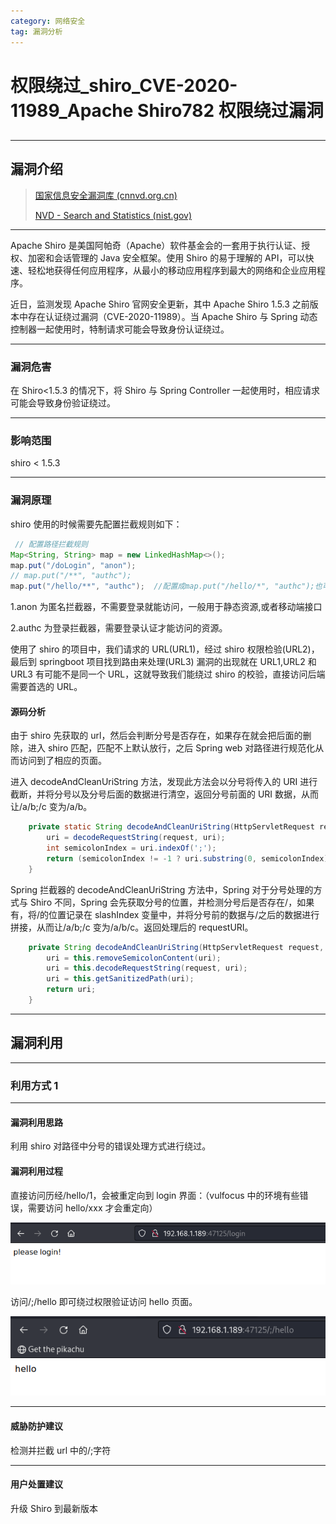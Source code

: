 ```yaml
---
category: 网络安全
tag: 漏洞分析
---
```


# 权限绕过\_shiro_CVE-2020-11989_Apache Shiro782 权限绕过漏洞

## <!-- more -->

---

## 漏洞介绍

> [国家信息安全漏洞库 (cnnvd.org.cn)](https://www.cnnvd.org.cn/home/loophole)
>
> [NVD - Search and Statistics (nist.gov)](https://nvd.nist.gov/vuln/search)

---

Apache Shiro 是美国阿帕奇（Apache）软件基金会的一套用于执行认证、授权、加密和会话管理的 Java 安全框架。使用 Shiro 的易于理解的 API，可以快速、轻松地获得任何应用程序，从最小的移动应用程序到最大的网络和企业应用程序。

近日，监测发现 Apache Shiro 官网安全更新，其中 Apache Shiro 1.5.3 之前版本中存在认证绕过漏洞（CVE-2020-11989）。当 Apache Shiro 与 Spring 动态控制器一起使用时，特制请求可能会导致身份认证绕过。

---

### 漏洞危害

在 Shiro<1.5.3 的情况下，将 Shiro 与 Spring Controller 一起使用时，相应请求可能会导致身份验证绕过。

---

### 影响范围

shiro < 1.5.3

---

### 漏洞原理

shiro 使用的时候需要先配置拦截规则如下：

```java
 // 配置路径拦截规则
Map<String, String> map = new LinkedHashMap<>();
map.put("/doLogin", "anon");
// map.put("/**", "authc");
map.put("/hello/**", "authc");  //配置成map.put("/hello/*", "authc");也可以
```

1.anon 为匿名拦截器，不需要登录就能访问，一般用于静态资源,或者移动端接口

2.authc 为登录拦截器，需要登录认证才能访问的资源。

使用了 shiro 的项目中，我们请求的 URL(URL1)，经过 shiro 权限检验(URL2)，最后到 springboot 项目找到路由来处理(URL3) 漏洞的出现就在 URL1,URL2 和 URL3 有可能不是同一个 URL，这就导致我们能绕过 shiro 的校验，直接访问后端需要首选的 URL。

#### 源码分析

由于 shiro 先获取的 url，然后会判断分号是否存在，如果存在就会把后面的删除，进入 shiro 匹配，匹配不上默认放行，之后 Spring web 对路径进行规范化从而访问到了相应的页面。

进入 decodeAndCleanUriString 方法，发现此方法会以分号将传入的 URI 进行截断，并将分号以及分号后面的数据进行清空，返回分号前面的 URI 数据，从而让/a/b;/c 变为/a/b。

```java
    private static String decodeAndCleanUriString(HttpServletRequest request, String uri) {
        uri = decodeRequestString(request, uri);
        int semicolonIndex = uri.indexOf(';');
        return (semicolonIndex != -1 ? uri.substring(0, semicolonIndex) : uri);
    }
```

Spring 拦截器的 decodeAndCleanUriString 方法中，Spring 对于分号处理的方式与 Shiro 不同，Spring 会先获取分号的位置，并检测分号后是否存在/，如果有，将/的位置记录在 slashIndex 变量中，并将分号前的数据与/之后的数据进行拼接，从而让/a/b;/c 变为/a/b/c。返回处理后的 requestURI。

```java
    private String decodeAndCleanUriString(HttpServletRequest request, String uri) {
        uri = this.removeSemicolonContent(uri);
        uri = this.decodeRequestString(request, uri);
        uri = this.getSanitizedPath(uri);
        return uri;
    }
```

---

## 漏洞利用

---

### 利用方式 1

---

#### 漏洞利用思路

利用 shiro 对路径中分号的错误处理方式进行绕过。

#### 漏洞利用过程

直接访问历经/hello/1，会被重定向到 login 界面：（vulfocus 中的环境有些错误，需要访问 hello/xxx 才会重定向）

![img6](./img/权限绕过_shiro_CVE-2020-11989_ApacheShiro782权限绕过漏洞.assets/img6.png)

访问/;/hello 即可绕过权限验证访问 hello 页面。

![img1](./img/权限绕过_shiro_CVE-2020-11989_ApacheShiro782权限绕过漏洞.assets/img1.png)

---

#### 威胁防护建议

检测并拦截 url 中的/;字符

---

#### 用户处置建议

升级 Shiro 到最新版本
